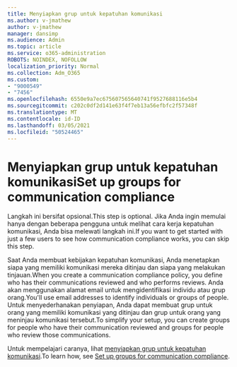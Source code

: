 ```yaml
---
title: Menyiapkan grup untuk kepatuhan komunikasi
ms.author: v-jmathew
author: v-jmathew
manager: dansimp
ms.audience: Admin
ms.topic: article
ms.service: o365-administration
ROBOTS: NOINDEX, NOFOLLOW
localization_priority: Normal
ms.collection: Adm_O365
ms.custom:
- "9000549"
- "7456"
ms.openlocfilehash: 6550e9a7ec675607565640741f9527688116e5b4
ms.sourcegitcommit: c202c0df2d141e63f4f7eb13a56efbfc2f57348f
ms.translationtype: MT
ms.contentlocale: id-ID
ms.lasthandoff: 03/05/2021
ms.locfileid: "50524465"
---
```

# <a name="set-up-groups-for-communication-compliance"></a><span data-ttu-id="6fa22-102">Menyiapkan grup untuk kepatuhan komunikasi</span><span class="sxs-lookup"><span data-stu-id="6fa22-102">Set up groups for communication compliance</span></span>

<span data-ttu-id="6fa22-103">Langkah ini bersifat opsional.</span><span class="sxs-lookup"><span data-stu-id="6fa22-103">This step is optional.</span></span> <span data-ttu-id="6fa22-104">Jika Anda ingin memulai hanya dengan beberapa pengguna untuk melihat cara kerja kepatuhan komunikasi, Anda bisa melewati langkah ini.</span><span class="sxs-lookup"><span data-stu-id="6fa22-104">If you want to get started with just a few users to see how communication compliance works, you can skip this step.</span></span>  
  
<span data-ttu-id="6fa22-105">Saat Anda membuat kebijakan kepatuhan komunikasi, Anda menetapkan siapa yang memiliki komunikasi mereka ditinjau dan siapa yang melakukan tinjauan.</span><span class="sxs-lookup"><span data-stu-id="6fa22-105">When you create a communication compliance policy, you define who has their communications reviewed and who performs reviews.</span></span> <span data-ttu-id="6fa22-106">Anda akan menggunakan alamat email untuk mengidentifikasi individu atau grup orang.</span><span class="sxs-lookup"><span data-stu-id="6fa22-106">You'll use email addresses to identify individuals or groups of people.</span></span> <span data-ttu-id="6fa22-107">Untuk menyederhanakan penyiapan, Anda dapat membuat grup untuk orang yang memiliki komunikasi yang ditinjau dan grup untuk orang yang meninjau komunikasi tersebut.</span><span class="sxs-lookup"><span data-stu-id="6fa22-107">To simplify your setup, you can create groups for people who have their communication reviewed and groups for people who review those communications.</span></span>  
  
<span data-ttu-id="6fa22-108">Untuk mempelajari caranya, lihat [menyiapkan grup untuk kepatuhan komunikasi](https://go.microsoft.com/fwlink/?linkid=2129594).</span><span class="sxs-lookup"><span data-stu-id="6fa22-108">To learn how, see [Set up groups for communication compliance](https://go.microsoft.com/fwlink/?linkid=2129594).</span></span>

